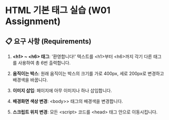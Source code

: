 # HTML 기본 태그 실습 (W01 Assignment)

## 📋 요구 사항 (Requirements)

1. **&lt;h1&gt; ~ &lt;h6&gt; 태그**: '환영합니다!' 텍스트를 &lt;h1&gt;부터 &lt;h6&gt;까지 각기 다른 태그를 사용하여 총 6번 출력합니다.

2. **움직이는 박스**: 원래 움직이는 박스의 크기를 가로 400px, 세로 200px로 변경하고 배경색을 바꿉니다.

3. **이미지 삽입**: 페이지에 아무 이미지나 하나 삽입합니다.

4. **배경화면 색상 변경**: &lt;body&gt;> 태그의 배경색을 변경합니다.

5. **스크립트 위치 변경**: 모든 &lt;script&gt; 코드를 &lt;head&gt; 태그 안으로 이동시킵니다.
